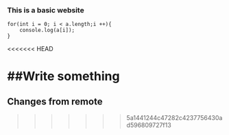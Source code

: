 ### This is a basic website

```
for(int i = 0; i < a.length;i ++){
    console.log(a[i]);
}

```
<<<<<<< HEAD

##Write something
=======
## Changes from remote
>>>>>>> 5a1441244c47282c4237756430ad596809727f13
